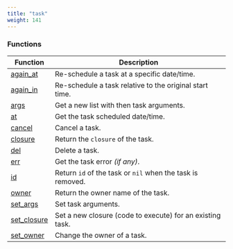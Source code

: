 ```yaml
---
title: "task"
weight: 141
---
```


### Functions

Function | Description
------ | -----------
[again_at](./again_at) | Re-schedule a task at a specific date/time.
[again_in](./again_in) | Re-schedule a task relative to the original start time.
[args](./set_args) | Get a new list with then task arguments.
[at](./at) | Get the task scheduled date/time.
[cancel](./cancel) | Cancel a task.
[closure](./closure) | Return the `closure` of the task.
[del](./del) | Delete a task.
[err](./err) | Get the task error *(if any)*.
[id](./id) | Return `id` of the task or `nil` when the task is removed.
[owner](./owner) | Return the owner name of the task.
[set_args](./set_args) | Set task arguments.
[set_closure](./set_args) | Set a new closure (code to execute) for an existing task.
[set_owner](./set_owner) | Change the owner of a task.
